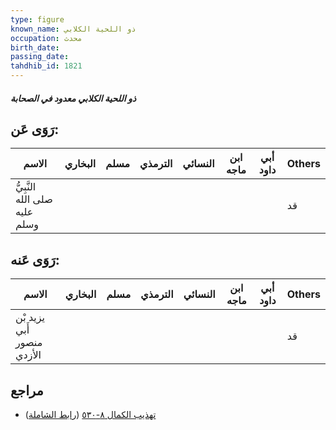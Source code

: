 ```yaml
---
type: figure
known_name: ذو اللحية الكلابي
occupation: محدث
birth_date:
passing_date:
tahdhib_id: 1821
---
```

##### ذو اللحية الكلابي معدود في الصحابة

## رَوَى عَن:
| الاسم                         | البخاري | مسلم | الترمذي | النسائي | ابن ماجه | أبي داود | Others |
| ----------------------------- | ------- | ---- | ------- | ------- | -------- | -------- | ------ |
| النَّبِيُّ صلى الله عليه وسلم |         |      |         |         |          |          | قد     |
## رَوَى عَنه:
| الاسم                      | البخاري | مسلم | الترمذي | النسائي | ابن ماجه | أبي داود | Others |
| -------------------------- | ------- | ---- | ------- | ------- | -------- | -------- | ------ |
| يزيد بْن أَبي منصور الأزدي |         |      |         |         |          |          | قد     |
## مراجع
- [تهذيب الكمال ٨-٥٣٠](obsidian://open?vault=Tahdhib-al-Kamal&file=Figures/١٨٢١-ذو%20اللحية%20الكلابي%20معدود%20في%20الصحابة) ([رابط الشاملة](https://shamela.ws/book/3722/4241))